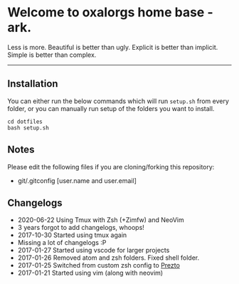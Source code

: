 # Welcome to oxalorgs home base - ark.

Less is more.
Beautiful is better than ugly.
Explicit is better than implicit.
Simple is better than complex.

---

## Installation

You can either run the below commands which will run `setup.sh`
from every folder, or you can manually run setup of the folders
you want to install.

```
cd dotfiles
bash setup.sh
```

## Notes

Please edit the following files if you are cloning/forking this repository:

* git/.gitconfig [user.name and user.email]

## Changelogs

* 2020-06-22 Using Tmux with Zsh (+Zimfw) and NeoVim
* 3 years forgot to add changelogs, whoops!
* 2017-10-30 Started using tmux again
* Missing a lot of changelogs :P
* 2017-01-27 Started using vscode for larger projects
* 2017-01-26 Removed atom and zsh folders. Fixed shell folder.
* 2017-01-25 Switched from custom zsh config to
  [Prezto](https://github.com/sorin-ionescu/prezto)
* 2017-01-21 Started using vim (along with neovim)

